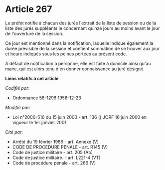# Article 267

Le préfet notifie à chacun des jurés l'extrait de la liste de session ou de la liste des jurés suppléants le concernant
quinze jours au moins avant le jour de l'ouverture de la session.

Ce jour est mentionné dans la notification, laquelle indique également la durée prévisible de la session et contient
sommation de se trouver aux jour et heure indiqués sous les peines portées au présent code.

A défaut de notification à personne, elle est faite à domicile ainsi qu'au maire, qui est alors tenu d'en donner connaissance
au juré désigné.

**Liens relatifs à cet article**

_Codifié par_:

  - Ordonnance 58-1296 1958-12-23

_Modifié par_:

  - Loi n°2000-516 du 15 juin 2000 - art. 136 () JORF 16 juin 2000 en vigueur le 1er janvier 2001

_Cité par_:

  - Arrêté du 19 février 1986 - art. Annexe (V)
  - CODE DE PROCEDURE PENALE - art. R145 (V)
  - Code de justice militaire - art. 205 (Ab)
  - Code de justice militaire. - art. L221-4 (VT)
  - Code de procédure pénale - art. 266 (V)

